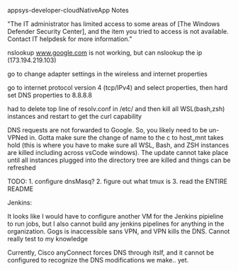appsys-developer-cloudNativeApp Notes

"The IT administrator has limited access to some areas of [The Windows Defender Security Center], and the item 
you tried to access is not available. Contact IT helpdesk for more information."

nslookup www.google.com is not working, but can nslookup the ip (173.194.219.103)
 
 go to change adapter settings in the wireless and internet properties

 go to internet protocol version 4 (tcp/IPv4) and select properties, then hard set DNS properties to 8.8.8.8

 had to delete top line of resolv.conf in /etc/ and then kill all WSL(bash,zsh) instances and restart to get the curl capability

 DNS requests are not forwarded to Google. So, you likely need to be un-VPNed in. Gotta make sure the change of name to the c to host_mnt takes hold 
 (this is where you have to make sure all WSL, Bash, and ZSH instances are killed including across vsCode windows). The update cannot take place until 
 all instances plugged into the directory tree are killed and things can be refreshed

 TODO: 
    1. configure dnsMasq? 
    2. figure out what tmux is
    3. read the ENTIRE README


Jenkins:

It looks like I would have to configure another VM for the Jenkins pipieline to run jobs, but I also cannot build any jenkins pipelines for anything in 
the organization. Gogs is inaccessible sans VPN, and VPN kills the DNS. Cannot really test to my knowledge

Currently, Cisco anyConnect forces DNS through itslf, and it cannot be configured to recognize the DNS modifications we make.. yet.